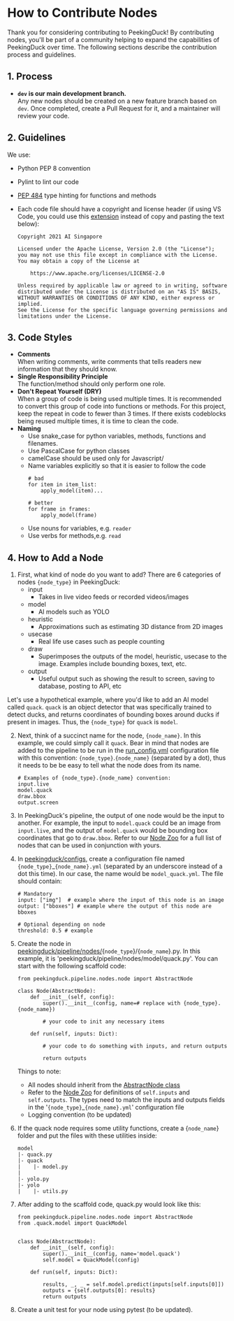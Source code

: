 # How to Contribute Nodes

Thank you for considering contributing to PeekingDuck! By contributing nodes, you'll be part of a community helping to expand the capabilities of PeekingDuck over time. The following sections describe the contribution process and guidelines.


## 1. Process

- **`dev` is our main development branch.** <br>
Any new nodes should be created on a new feature branch based on `dev`. Once completed, create a Pull Request for it, and a maintainer will review your code.


## 2. Guidelines

We use:
- Python PEP 8 convention
- Pylint to lint our code
- [PEP 484](https://www.python.org/dev/peps/pep-0484/) type hinting for functions and methods
- Each code file should have a copyright and license header (if using VS Code, you could use this [extension](https://marketplace.visualstudio.com/items?itemName=minherz.copyright-inserter) instead of copy and pasting the text below):

    ```
    Copyright 2021 AI Singapore

    Licensed under the Apache License, Version 2.0 (the "License");
    you may not use this file except in compliance with the License.
    You may obtain a copy of the License at

        https://www.apache.org/licenses/LICENSE-2.0

    Unless required by applicable law or agreed to in writing, software
    distributed under the License is distributed on an "AS IS" BASIS,
    WITHOUT WARRANTIES OR CONDITIONS OF ANY KIND, either express or implied.
    See the License for the specific language governing permissions and
    limitations under the License.
    ```

## 3. Code Styles

- **Comments**<br>
When writing comments, write comments that tells readers new information that they should know.
- **Single Responsibility Principle**<br>
The function/method should only perform one role.
- **Don't Repeat Yourself (DRY)**<br>
When a group of code is being used multiple times. It is recommended to convert this group of code into functions or methods. For this project, keep the repeat in code to fewer than 3 times. If there exists codeblocks being reused multiple times, it is time to clean the code.
- **Naming**<br>
    - Use snake_case for python variables, methods, functions and filenames.
    - Use PascalCase for python classes
    - camelCase should be used only for Javascript/ 
    - Name variables explicitly so that it is easier to follow the code
        ```
        # bad
        for item in item_list:
            apply_model(item)...

        # better
        for frame in frames:
            apply_model(frame)
        ```
    - Use nouns for variables, e.g. `reader`
    - Use verbs for methods,e.g. `read`


## 4. How to Add a Node

1. First, what kind of node do you want to add? There are 6 categories of nodes `{node_type}` in PeekingDuck:
    - input
        - Takes in live video feeds or recorded videos/images
    - model
        - AI models such as YOLO
    - heuristic
        - Approximations such as estimating 3D distance from 2D images
    - usecase
        - Real life use cases such as people counting
    - draw
        - Superimposes the outputs of the model, heuristic, usecase to the image. Examples include bounding boxes, text, etc.
    - output
        - Useful output such as showing the result to screen, saving to database, posting to API, etc

Let's use a hypothetical example, where you'd like to add an AI model called `quack`. `quack` is an object detector that was specifically trained to detect ducks, and returns coordinates of bounding boxes around ducks if present in images. Thus, the `{node_type}` for `quack` is `model`.

2. Next, think of a succinct name for the node, `{node_name}`. In this example, we could simply call it `quack`. Bear in mind that nodes are added to the pipeline to be run in the [run_config.yml](run_config.yml) configuration file with this convention: `{node_type}`.`{node_name}` (separated by a dot), thus it needs to be be easy to tell what the node does from its name.

    ```
    # Examples of {node_type}.{node_name} convention:
    input.live
    model.quack
    draw.bbox
    output.screen
    ```


3. In PeekingDuck's pipeline, the output of one node would be the input to another. For example, the input to `model.quack` could be an image from `input.live`, and the output of `model.quack` would be bounding box coordinates that go to `draw.bbox`. Refer to our [Node Zoo](Nodezoo) for a full list of nodes that can be used in conjunction with yours. 

4. In [peekingduck/configs](peekingduck/configs), create a configuration file named `{node_type}`\_`{node_name}.yml` (separated by an underscore instead of a dot this time). In our case, the name would be `model_quack.yml`. The file should contain:
    ```
    # Mandatory
    input: ["img"]  # example where the input of this node is an image
    output: ["bboxes"] # example where the output of this node are bboxes

    # Optional depending on node
    threshold: 0.5 # example
    ```

5. Create the node in [peekingduck/pipeline/nodes/](peekingduck/pipeline/nodes){`node_type`}/{`node_name`}.py. In this example, it is 'peekingduck/pipeline/nodes/model/quack.py'. You can start with the following scaffold code:
    ```
    from peekingduck.pipeline.nodes.node import AbstractNode

    class Node(AbstractNode):
        def __init__(self, config):
            super().__init__(config, name=# replace with {node_type}.{node_name})

            # your code to init any necessary items

        def run(self, inputs: Dict):

            # your code to do something with inputs, and return outputs
            
            return outputs
    ```
    Things to note:
    - All nodes should inherit from the [AbstractNode class](peekingduck/pipeline/nodes/node.py)
    - Refer to the [Node Zoo](Nodezoo) for definitions of `self.inputs` and `self.outputs`. The types need to match the inputs and outputs fields in the '`{node_type}`\_`{node_name}.yml`' configuration file
    - Logging convention (to be updated)

6. If the quack node requires some utility functions, create a {`node_name`} folder and put the files with these utilities inside:
    ```
    model
    |- quack.py
    |- quack
    |    |- model.py
    |
    |- yolo.py
    |- yolo
    |    |- utils.py
    ```

7. After adding to the scaffold code, quack.py would look like this:
    ```
    from peekingduck.pipeline.nodes.node import AbstractNode
    from .quack.model import QuackModel


    class Node(AbstractNode):
        def __init__(self, config):
            super().__init__(config, name='model.quack')
            self.model = QuackModel(config)

        def run(self, inputs: Dict):

            results, _, _ = self.model.predict(inputs[self.inputs[0]])
            outputs = {self.outputs[0]: results}
            return outputs
    ```

8. Create a unit test for your node using pytest (to be updated).


